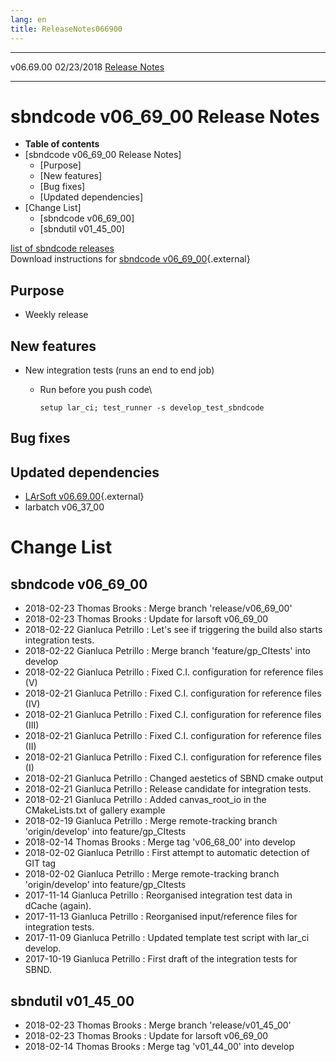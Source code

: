 ```yaml
---
lang: en
title: ReleaseNotes066900
---
```


  ----------- ------------ -- -- ------------------------------------------------------
  v06.69.00   02/23/2018         [Release Notes](ReleaseNotes066900.html)
  ----------- ------------ -- -- ------------------------------------------------------



sbndcode v06\_69\_00 Release Notes
======================================================================================

-   **Table of contents**
-   [sbndcode v06\_69\_00 Release
    Notes]
    -   [Purpose]
    -   [New features]
    -   [Bug fixes]
    -   [Updated dependencies]
-   [Change List]
    -   [sbndcode v06\_69\_00]
    -   [sbndutil v01\_45\_00]

[list of sbndcode
releases](List_of_SBND_code_releases.html)\
Download instructions for [sbndcode
v06\_69\_00](http://scisoft.fnal.gov/scisoft/bundles/sbnd/v06_69_00/sbndcode-v06_69_00.html){.external}



Purpose
----------------------------------

-   Weekly release



New features
--------------------------------------------

-   New integration tests (runs an end to end job)
    -   Run before you push code\

            setup lar_ci; test_runner -s develop_test_sbndcode 



Bug fixes
--------------------------------------



Updated dependencies
------------------------------------------------------------

-   [LArSoft
    v06.69.00](https://cdcvs.fnal.gov/redmine/projects/larsoft/wiki/ReleaseNotes066900){.external}
-   larbatch v06\_37\_00



Change List
==========================================



sbndcode v06\_69\_00
----------------------------------------------------------

-   2018-02-23 Thomas Brooks : Merge branch \'release/v06\_69\_00\'
-   2018-02-23 Thomas Brooks : Update for larsoft v06\_69\_00
-   2018-02-22 Gianluca Petrillo : Let\'s see if triggering the build
    also starts integration tests.
-   2018-02-22 Gianluca Petrillo : Merge branch \'feature/gp\_CItests\'
    into develop
-   2018-02-22 Gianluca Petrillo : Fixed C.I. configuration for
    reference files (V)
-   2018-02-21 Gianluca Petrillo : Fixed C.I. configuration for
    reference files (IV)
-   2018-02-21 Gianluca Petrillo : Fixed C.I. configuration for
    reference files (III)
-   2018-02-21 Gianluca Petrillo : Fixed C.I. configuration for
    reference files (II)
-   2018-02-21 Gianluca Petrillo : Fixed C.I. configuration for
    reference files (I)
-   2018-02-21 Gianluca Petrillo : Changed aestetics of SBND cmake
    output
-   2018-02-21 Gianluca Petrillo : Release candidate for integration
    tests.
-   2018-02-21 Gianluca Petrillo : Added canvas\_root\_io in the
    CMakeLists.txt of gallery example
-   2018-02-19 Gianluca Petrillo : Merge remote-tracking branch
    \'origin/develop\' into feature/gp\_CItests
-   2018-02-14 Thomas Brooks : Merge tag \'v06\_68\_00\' into develop
-   2018-02-02 Gianluca Petrillo : First attempt to automatic detection
    of GIT tag
-   2018-02-02 Gianluca Petrillo : Merge remote-tracking branch
    \'origin/develop\' into feature/gp\_CItests
-   2017-11-14 Gianluca Petrillo : Reorganised integration test data in
    dCache (again).
-   2017-11-13 Gianluca Petrillo : Reorganised input/reference files for
    integration tests.
-   2017-11-09 Gianluca Petrillo : Updated template test script with
    lar\_ci develop.
-   2017-10-19 Gianluca Petrillo : First draft of the integration tests
    for SBND.



sbndutil v01\_45\_00
----------------------------------------------------------

-   2018-02-23 Thomas Brooks : Merge branch \'release/v01\_45\_00\'
-   2018-02-23 Thomas Brooks : Update for larsoft v06\_69\_00
-   2018-02-14 Thomas Brooks : Merge tag \'v01\_44\_00\' into develop
